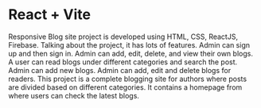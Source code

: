 # React + Vite

Responsive Blog site project is developed using HTML, CSS, ReactJS, Firebase.
Talking about the project, it has lots of features. Admin can sign up and then sign in. Admin can add, edit, delete, and view their own blogs. A user can read blogs under different categories and search the post. Admin can add new blogs. Admin can add, edit and delete blogs for readers. This project is a complete blogging site for authors where posts are divided based on different categories. It contains a homepage from where users can check the latest blogs.
